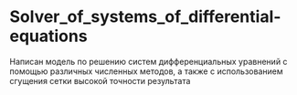 # Solver_of_systems_of_differential-equations
Написан модель по решению систем дифференциальных уравнений с помощью различных численных методов, а также с использованием сгущения сетки высокой точности результата
